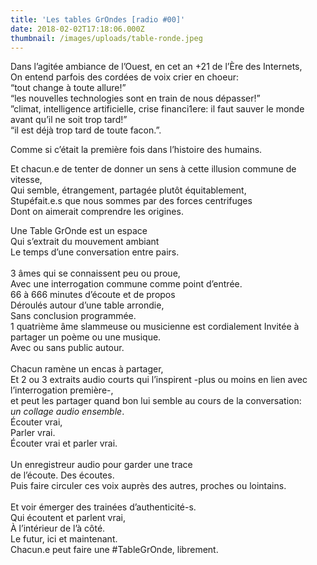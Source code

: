 ```yaml
---
title: 'Les tables GrOndes [radio #00]'
date: 2018-02-02T17:18:06.000Z
thumbnail: /images/uploads/table-ronde.jpeg
---
```

Dans l’agitée ambiance de l’Ouest, en cet an +21 de l’Ère des Internets,\
On entend parfois des cordées de voix crier en choeur:\
“tout change à toute allure!”\
“les nouvelles technologies sont en train de nous dépasser!”\
”climat, intelligence artificielle, crise financi1ere: il faut sauver le monde avant qu’il ne soit trop tard!”\
“il est déjà trop tard de toute facon.”.   

Comme si c’était la première fois dans l’histoire des humains.   

Et chacun.e de tenter de donner un sens à cette illusion commune de vitesse,\
Qui semble, étrangement, partagée plutôt équitablement,\
Stupéfait.e.s  que nous sommes par des forces centrifuges \
Dont on aimerait comprendre les origines.   

Une Table GrOnde est un espace\
Qui s’extrait du mouvement ambiant\
Le temps d’une conversation entre pairs.\
\
3 âmes qui se connaissent peu ou proue,\
Avec une interrogation commune comme point d’entrée.\
66 à 666 minutes d’écoute et de propos\
Déroulés autour d’une table arrondie,\
Sans conclusion programmée.\
1 quatrième âme slammeuse ou musicienne est cordialement Invitée à partager un poème ou une musique.\
Avec ou sans public autour.\
\
Chacun ramène un encas à partager,\
Et 2 ou 3 extraits audio courts qui l’inspirent -plus ou moins en lien avec l’interrogation première-,\
et peut les partager quand bon lui semble au cours de la conversation: \
_un collage audio ensemble_.\
Écouter vrai,\
Parler vrai.\
Écouter vrai et parler vrai.\
\
Un enregistreur audio pour garder une trace\
de l’écoute. Des écoutes.\
Puis faire circuler ces voix auprès des autres, proches ou lointains.\
\
Et voir émerger des trainées d’authenticité-s.\
Qui écoutent et parlent vrai,\
À l’intérieur de l’à côté.\
Le futur, ici et maintenant.\
Chacun.e peut faire une #TableGrOnde, librement.
